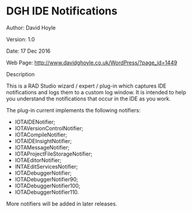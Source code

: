 # DGH IDE Notifications

Author: David Hoyle

Version: 1.0

Date: 17 Dec 2016

Web Page: http://www.davidghoyle.co.uk/WordPress/?page_id=1449



Description

This is a RAD Studio wizard / expert / plug-in which captures IDE notifications
and logs them to a custom log window. It is intended to help you understand the
notifications that occur in the IDE as you work.

The plug-in current implements the following notifiers:
 * IOTAIDENotifier;
 * IOTAVersionControlNotifier;
 * IOTACompileNotifier;
 * IOTAIDEInsightNotifier;
 * IOTAMessageNotifier;
 * IOTAProjectFileStorageNotifier;
 * IOTAEditorNotifier;
 * INTAEditServicesNotifier;
 * IOTADebuggerNotifier;
 * IOTADebuggerNotifier90;
 * IOTADebuggerNotifier100;
 * IOTADebuggerNotifier110.

More notifiers will be added in later releases.
